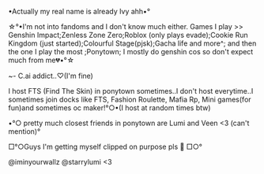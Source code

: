 •Actually my real name is already Ivy ahh•°

☆°•I'm not into fandoms and I don't know much either. Games I play >> Genshin Impact;Zenless Zone Zero;Roblox (only plays evade);Cookie Run Kingdom (just started);Colourful Stage(pjsk);Gacha life and more^; and then the one I play the most ;Ponytown; I mostly do genshin cos so don't expect much from me💔•°☆ 

~- C.ai addict..♡(I'm fine)

I host FTS (Find The Skin) in ponytown sometimes..I don't host everytime..I sometimes join docks like FTS, Fashion Roulette, Mafia Rp, Mini games(for fun)and sometimes oc maker!°○•(I host at random times btw) 

•°○ pretty much closest friends in ponytown are Lumi and Veen <3 (can't mention)°

□°○Guys I'm getting myself clipped on purpose pls 🙏 □○°

@iminyourwallz @starrylumi <3
